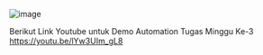 ![image](https://github.com/user-attachments/assets/6148d620-73ac-497c-b043-6fa40435314e)


Berikut Link Youtube untuk Demo Automation Tugas Minggu Ke-3
https://youtu.be/lYw3UIm_gL8
